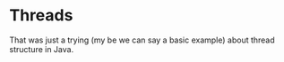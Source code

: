 # Threads
That was just a trying  (my be we can say a basic example) about thread structure in Java.
